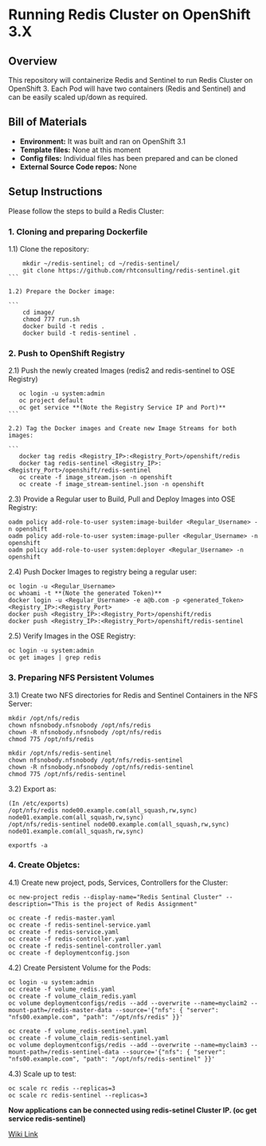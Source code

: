 # Running Redis Cluster on OpenShift 3.X

## Overview
This repository will containerize Redis and Sentinel to run Redis Cluster on OpenShift 3. Each Pod will have two containers (Redis and Sentinel) and can be easily scaled up/down as required.

## Bill of Materials
* **Environment:** It was built and ran on OpenShift 3.1
* **Template files:** None at this moment
* **Config files:** Individual files has been prepared and can be cloned
* **External Source Code repos:** None

## Setup Instructions
Please follow the steps to build a Redis Cluster:
### 1. Cloning and preparing Dockerfile

1.1) Clone the repository:

````
    mkdir ~/redis-sentinel; cd ~/redis-sentinel/
    git clone https://github.com/rhtconsulting/redis-sentinel.git
```

1.2) Prepare the Docker image:

```
    cd image/
    chmod 777 run.sh
    docker build -t redis .
    docker build -t redis-sentinel .
````

### 2. Push to OpenShift Registry

2.1) Push the newly created Images (redis2 and redis-sentinel to OSE Registry)

````
   oc login -u system:admin
   oc project default
   oc get service **(Note the Registry Service IP and Port)**
```

2.2) Tag the Docker images and Create new Image Streams for both images: 

```
   docker tag redis <Registry_IP>:<Registry_Port>/openshift/redis
   docker tag redis-sentinel <Registry_IP>:<Registry_Port>/openshift/redis-sentinel
   oc create -f image_stream.json -n openshift
   oc create -f image_stream-sentinel.json -n openshift
````

2.3) Provide a Regular user to Build, Pull and Deploy Images into OSE Registry:
```
oadm policy add-role-to-user system:image-builder <Regular_Username> -n openshift
oadm policy add-role-to-user system:image-puller <Regular_Username> -n openshift
oadm policy add-role-to-user system:deployer <Regular_Username> -n openshift
```

2.4) Push Docker Images to registry being a regular user:
```
oc login -u <Regular_Username>
oc whoami -t **(Note the generated Token)**
docker login -u <Regular_Username> -e a@b.com -p <generated_Token> <Registry_IP>:<Registry_Port>
docker push <Registry_IP>:<Registry_Port>/openshift/redis
docker push <Registry_IP>:<Registry_Port>/openshift/redis-sentinel
```

2.5) Verify Images in the OSE Registry:
```
oc login -u system:admin
oc get images | grep redis
```

### 3. Preparing NFS Persistent Volumes
3.1) Create two NFS directories for Redis and Sentinel Containers in the NFS Server:

```
mkdir /opt/nfs/redis
chown nfsnobody.nfsnobody /opt/nfs/redis
chown -R nfsnobody.nfsnobody /opt/nfs/redis
chmod 775 /opt/nfs/redis

mkdir /opt/nfs/redis-sentinel
chown nfsnobody.nfsnobody /opt/nfs/redis-sentinel
chown -R nfsnobody.nfsnobody /opt/nfs/redis-sentinel
chmod 775 /opt/nfs/redis-sentinel
```
3.2) Export as:

```
(In /etc/exports)
/opt/nfs/redis node00.example.com(all_squash,rw,sync) node01.example.com(all_squash,rw,sync)
/opt/nfs/redis-sentinel node00.example.com(all_squash,rw,sync) node01.example.com(all_squash,rw,sync)

exportfs -a
```
### 4. Create Objetcs:

4.1) Create new project, pods, Services, Controllers for the Cluster:

```
oc new-project redis --display-name="Redis Sentinal Cluster" --description="This is the project of Redis Assignment"

oc create -f redis-master.yaml
oc create -f redis-sentinel-service.yaml
oc create -f redis-service.yaml
oc create -f redis-controller.yaml
oc create -f redis-sentinel-controller.yaml
oc create -f deploymentconfig.json
```

4.2) Create Persistent Volume for the Pods:

```
oc login -u system:admin
oc create -f volume_redis.yaml
oc create -f volume_claim_redis.yaml
oc volume deploymentconfigs/redis --add --overwrite --name=myclaim2 --mount-path=/redis-master-data --source='{"nfs": { "server": "nfs00.example.com", "path": "/opt/nfs/redis" }}'

oc create -f volume_redis-sentinel.yaml
oc create -f volume_claim_redis-sentinel.yaml
oc volume deploymentconfigs/redis --add --overwrite --name=myclaim3 --mount-path=/redis-sentinel-data --source='{"nfs": { "server": "nfs00.example.com", "path": "/opt/nfs/redis-sentinel" }}'
```
4.3) Scale up to test:

```
oc scale rc redis --replicas=3
oc scale rc redis-sentinel --replicas=3
```

**Now applications can be connected using redis-setinel Cluster IP. (oc get service redis-sentinel)**

[Wiki Link](https://github.com/shah-zobair/redis-sentinel/wiki/Redis-Cluster-on-OpenShift-3.1)
